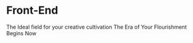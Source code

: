 # Front-End
The Ideal field for your creative cultivation
  The Era of Your Flourishment Begins Now
